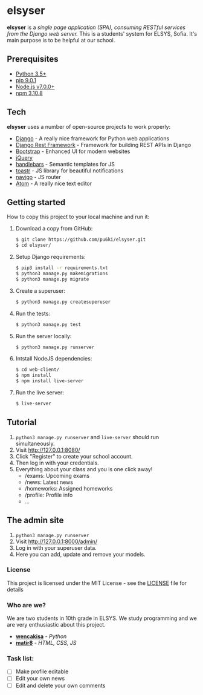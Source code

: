 # elsyser
**elsyser** is a *single page application (SPA), consuming RESTful services from the Django web server.*
This is a students' system for ELSYS, Sofia. It's main purpose is to be helpful at our school.

## Prerequisites
- [Python 3.5+](https://www.python.org/downloads/)
- [pip 9.0.1](https://pypi.python.org/pypi/pip)
- [Node.js v7.0.0+](https://nodejs.org/en/)
- [npm 3.10.8](https://docs.npmjs.com/getting-started/installing-node)

## Tech

**elsyser** uses a number of open-source projects to work properly:

* [Django](https://github.com/django/django) - A really nice framework for Python web applications
* [Django Rest Framework](https://github.com/tomchristie/django-rest-framework) - Framework for building REST APIs in Django
* [Bootstrap](http://getbootstrap.com/) - Enhanced UI for modern websites
* [jQuery](https://jquery.com/)
* [handlebars](http://handlebarsjs.com/) - Semantic templates for JS
* [toastr](https://github.com/CodeSeven/toastr) - JS library for beautiful notifications
* [navigo](https://github.com/krasimir/navigo) - JS router
* [Atom](https://github.com/atom/atom) - A really nice text editor

## Getting started
How to copy this project to your local machine and run it:

1. Download a copy from GitHub:

    ```sh
    $ git clone https://github.com/pu6ki/elsyser.git
    $ cd elsyser/
    ```

2. Setup Django requirements:

    ```sh
    $ pip3 install -r requirements.txt
    $ python3 manage.py makemigrations
    $ python3 manage.py migrate
    ```

3. Create a superuser:

    ```sh
    $ python3 manage.py createsuperuser
    ```

4. Run the tests:

    ```sh
    $ python3 manage.py test
    ```

5. Run the server locally:

    ```sh
    $ python3 manage.py runserver
    ```

6. Intstall NodeJS dependencies:

    ```sh
    $ cd web-client/
    $ npm install
    $ npm install live-server
    ```

7. Run the live server:

    ```sh
    $ live-server
    ```

## Tutorial
1. `python3 manage.py runserver` and `live-server` should run simultaneously.
2. Visit http://127.0.0.1:8080/
3. Click "Register" to create your school account.
4. Then log in with your credentials.
5. Everything about your class and you is one click away!
    - /exams: Upcoming exams
    - /news: Latest news
    - /homeworks: Assigned homeworks
    - /profile: Profile info
    - ...   

## The admin site
1. `python3 manage.py runserver`
2. Visit http://127.0.0.1:8000/admin/
3. Log in with your superuser data.
4. Here you can add, update and remove your models.

### License
This project is licensed under the MIT License - see the [LICENSE](LICENSE) file for details

### Who are we?
We are two students in 10th grade in ELSYS. We study programming and we are very enthusiastic about this project.
* [**wencakisa**](https://github.com/wencakisa) - *Python*
* [**matir8**](https://github.com/matir8) - *HTML, CSS, JS*

### Task list:
- [ ] Make profile editable
- [ ] Edit your own news
- [ ] Edit and delete your own comments
